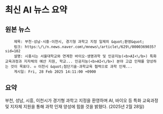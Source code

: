 # 최신 AI 뉴스 요약

## 원본 뉴스
		제목: 부천·성남·시흥·이천시, 경기형 과학고 지정 일제히 &quot;환영&quot;
		링크: https:\/\/n.news.naver.com\/mnews\/article\/629\/0000369035?sid=102
		설명: 시흥시는 서울대학교와 연계한 바이오·생명과학 및 인공지능(<b>AI<\/b>) 특화 교육과정과 지자체의 예산 지원, 학교... 인공지능(<b>AI<\/b>) 분야 고급 인재를 양성하는 것이 목표다. ◇ 이천시 &quot;첨단기술-과학교육 협력으로 과학 인재... 
		게시일: Fri, 28 Feb 2025 14:11:00 +0900


## 요약
부천, 성남, 시흥, 이천시가 경기형 과학고 지정을 환영하며 AI, 바이오 등 특화 교육과정 및 지자체 지원을 통해 과학 인재 양성에 힘쓸 것을 밝혔다. (2025년 2월 28일)

